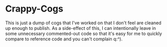 # Crappy-Cogs

This is just a dump of cogs that I've worked on that I don't feel are cleaned up enough to publish. As a side-effect of this, I can intentionally leave in some unnecessary commented-out code so that it's easy for me to quickly compare to reference code and you can't complain q:^).
